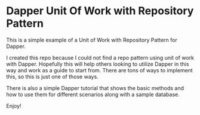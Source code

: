 # Dapper Unit Of Work with Repository Pattern

This is a simple example of a Unit of Work with Repository Pattern for Dapper.

I created this repo because I could not find a repo pattern using unit of work with Dapper.  Hopefully this will help others looking to utilize Dapper in this way and work as a guide to start from.  There are tons of ways to implement this, so this is just one of those ways.

There is also a simple Dapper tutorial that shows the basic methods and how to use them for different scenarios along with a sample database.

Enjoy!

